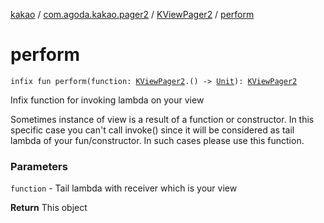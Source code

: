 [kakao](../../index.md) / [com.agoda.kakao.pager2](../index.md) / [KViewPager2](index.md) / [perform](./perform.md)

# perform

`infix fun perform(function: `[`KViewPager2`](index.md)`.() -> `[`Unit`](https://kotlinlang.org/api/latest/jvm/stdlib/kotlin/-unit/index.html)`): `[`KViewPager2`](index.md)

Infix function for invoking lambda on your view

Sometimes instance of view is a result of a function or constructor.
In this specific case you can't call invoke() since it will be considered as
tail lambda of your fun/constructor. In such cases please use this function.

### Parameters

`function` - Tail lambda with receiver which is your view

**Return**
This object

